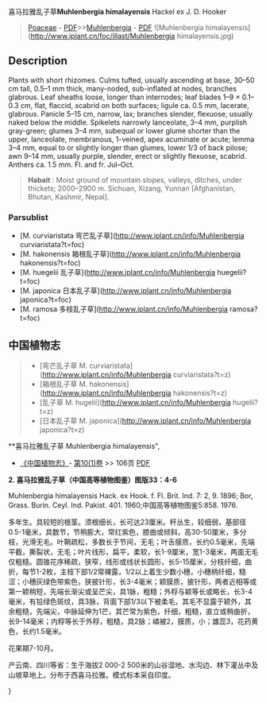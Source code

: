 喜马拉雅乱子草**Muhlenbergia himalayensis** Hackel ex J. D. Hooker

> [Poaceae](http://www.iplant.cn/info/Poaceae?t=foc) - [PDF](http://www.iplant.cn/foc/pdf/Poaceae.pdf)>>[Muhlenbergia](http://www.iplant.cn/info/Muhlenbergia?t=foc) - [PDF](http://www.iplant.cn/foc/pdf/Muhlenbergia.pdf)
![Muhlenbergia himalayensis](http://www.iplant.cn/foc/illast/Muhlenbergia himalayensis.jpg)

## Description

Plants with short rhizomes. Culms tufted, usually ascending at base, 30–50 cm tall, 0.5–1 mm thick, many-noded, sub-inflated at nodes, branches glabrous. Leaf sheaths loose, longer than internodes; leaf blades 1–9 × 0.1–0.3 cm, flat, flaccid, scabrid on both surfaces; ligule ca. 0.5 mm, lacerate, glabrous. Panicle 5–15 cm, narrow, lax; branches slender, flexuose, usually naked below the middle. Spikelets narrowly lanceolate, 3–4 mm, purplish gray-green; glumes 3–4 mm, subequal or lower glume shorter than the upper, lanceolate, membranous, 1-veined, apex acuminate or acute; lemma 3–4 mm, equal to or slightly longer than glumes, lower 1/3 of back pilose; awn 9–14 mm, usually purple, slender, erect or slightly flexuose, scabrid. Anthers ca. 1.5 mm. Fl. and fr. Jul–Oct.

> **Habait** : 
> Moist ground of mountain slopes, valleys, ditches, under thickets; 2000–2900 m. Sichuan, Xizang, Yunnan [Afghanistan, Bhutan, Kashmir, Nepal].

### Parsublist

* [M.  curviaristata  弯芒乱子草](http://www.iplant.cn/info/Muhlenbergia curviaristata?t=foc)
* [M.  hakonensis  箱根乱子草](http://www.iplant.cn/info/Muhlenbergia hakonensis?t=foc)
* [M.  huegelii  乱子草](http://www.iplant.cn/info/Muhlenbergia huegelii?t=foc)
* [M.  japonica  日本乱子草](http://www.iplant.cn/info/Muhlenbergia japonica?t=foc)
* [M.  ramosa  多枝乱子草](http://www.iplant.cn/info/Muhlenbergia ramosa?t=foc)

## 中国植物志

> * [弯芒乱子草  M.  curviaristata](http://www.iplant.cn/info/Muhlenbergia curviaristata?t=z)
> * [箱根乱子草  M.  hakonensis](http://www.iplant.cn/info/Muhlenbergia hakonensis?t=z)
> * [乱子草  M.  hugelii](http://www.iplant.cn/info/Muhlenbergia hugelii?t=z)
> * [日本乱子草  M.  japonica](http://www.iplant.cn/info/Muhlenbergia japonica?t=z)

**喜马拉雅乱子草 Muhlenbergia himalayensis",

* [《中国植物志》](http://www.iplant.cn/frps)- [第10(1)卷](http://www.iplant.cn/frps/vol/10(1)) >> 106页 [PDF](http://www.iplant.cn/frps/pdf/10(1)/106.pdf)

**2. 喜马拉雅乱子草（中国高等植物图鉴）图版33：4-6**

Muhlenbergia himalayensis Hack. ex Hook. f. Fl. Brit. Ind. 7: 2, 9. 1896; Bor, Grass. Burin. Ceyl. Ind. Pakist. 401. 1960;中国高等植物图鉴5:858. 1976.

多年生。具较短的根茎。须根细长，长可达23厘米。秆丛生，较细弱，基部径0.5-1毫米，具数节，节稍膨大，常红紫色，膝曲或倾斜，高30-50厘米，多分枝，光滑无毛。叶鞘疏松，多数长于节间，无毛；叶舌膜质，长约0.5毫米，先端平截，撕裂状，无毛；叶片线形，扁平，柔软，长1-9厘米，宽1-3毫米，两面无毛仅粗糙。圆锥花序稀疏，狭窄，线形或线状长圆形，长5-15厘米，分枝纤细，曲折，每节1-2枚，主枝下部1/2常裸露，1/2以上着生少数小穗，小穗柄纤细，糙涩；小穗灰绿色带紫色，狭披针形，长3-4毫米；颖膜质，披针形，两者近相等或第一颖稍短，先端长渐尖或呈芒尖，具1脉，粗糙；外稃与颖等长或略长，长3-4毫米，有铅绿色斑纹，具3脉，背面下部1/3以下被柔毛，其毛不显露于颖外，其余粗糙，先端尖，中脉延伸为1芒，其芒常为紫色，纤细，粗糙，直立或稍曲折，长9-14毫米；内稃等长于外稃，粗糙，具2脉；嶙被2，膜质，小；雄蕊3，花药黄色，长约1.5毫米。

花果期7-10月。

产云南、四川等省：生于海拔2 000-2 500米的山谷湿地、水沟边、林下灌丛中及山坡草地上。分布于西喜马拉雅。模式标本采自印度。

}